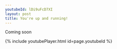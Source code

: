 ```yaml
---
youtubeId: lDi9uFcD7XI
layout: post
title: You're up and running!
---
```


Coming soon

{% include youtubePlayer.html id=page.youtubeId %}

